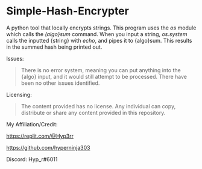 # Simple-Hash-Encrypter
A python tool that locally encrypts strings. 
This program uses the *os* module which calls the *(algo}sum* command. When you input a string, *os.system* calls the inputted {string} with *echo*, and pipes  it to {algo}sum. This results in the summed hash being printed out. 

Issues:
> There is no error system, meaning you can put anything into the {algo} input, and it would still attempt to be processed.
> There have been no other issues identified.

Licensing:
> The content provided has no license.
> Any individual can copy, distribute or share any content provided in this repository. 

My Affiliation/Credit:

https://replit.com/@Hyp3rr

https://github.com/hyperninja303

Discord: Hyp_r#6011
